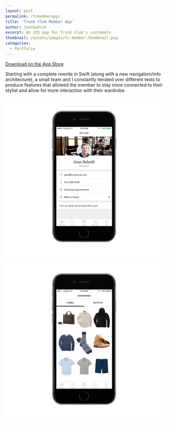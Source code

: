 ```yaml
---
layout: post
permalink: /tcmemberapp/
title: 'Trunk Club Member App'
author: jeanbahnik
excerpt: An iOS app for Trunk Club's customers
thumbnail: /assets/images/tc-member-thumbnail.png
categories:
  - Portfolio
---
```

[Download on the App Store][link4]

Starting with a complete rewrite in Swift (along with a new navigation/info architecture), a small team and I constantly iterated over different tests to produce features that allowed the member to stay more connected to their stylist and allow for more interaction with their wardrobe.

![Application screenshot][image8]
![Application screenshot][image9]

<!-- Links -->
[link4]:			https://itunes.apple.com/us/app/trunk-club-mens-clothing-service/id635441999?mt=8

<!-- Images -->
<!-- 1600 x 1600 device 1300 high -->
[image8]: 			/assets/images/member-stylist.png
[image9]: 			/assets/images/member-wardrobe.png
